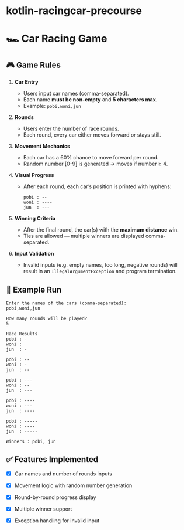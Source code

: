 # kotlin-racingcar-precourse

# 🏎️ Car Racing Game
 
## 🎮 Game Rules
 
1. **Car Entry**  
   - Users input car names (comma-separated).  
   - Each name **must be non-empty** and **5 characters max**.  
   - Example: `pobi,woni,jun`
 
2. **Rounds**  
   - Users enter the number of race rounds.  
   - Each round, every car either moves forward or stays still.
 
3. **Movement Mechanics**  
   - Each car has a 60% chance to move forward per round.  
   - Random number [0-9] is generated → moves if number ≥ 4.
 
4. **Visual Progress**  
   - After each round, each car’s position is printed with hyphens:  
     ```
     pobi : --
     woni : ----
     jun  : ---
     ```
 
5. **Winning Criteria**  
   - After the final round, the car(s) with the **maximum distance** win.  
   - Ties are allowed — multiple winners are displayed comma-separated.
 
6. **Input Validation**  
   - Invalid inputs (e.g. empty names, too long, negative rounds) will result in an `IllegalArgumentException` and program termination.
 
## 🧪 Example Run
 
```
Enter the names of the cars (comma-separated):
pobi,woni,jun
 
How many rounds will be played?
5
 
Race Results
pobi : -
woni : 
jun  : -
 
pobi : --
woni : -
jun  : --
 
pobi : ---
woni : --
jun  : ---
 
pobi : ----
woni : ---
jun  : ----
 
pobi : -----
woni : ----
jun  : -----
 
Winners : pobi, jun
```
 
## ✅ Features Implemented
 
- [x] Car names and number of rounds inputs
- [x] Movement logic with random number generation
- [x] Round-by-round progress display
- [x] Multiple winner support
- [x] Exception handling for invalid input
 
